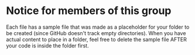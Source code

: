 # Notice for members of this group

Each file has a sample file that was made as a placeholder for your folder to be created (since GitHub doesn't track empty directories).
When you have actual content to place in a folder, feel free to delete the sample file AFTER your code is inside the folder first.
